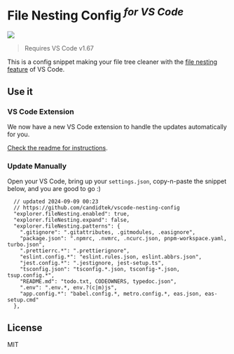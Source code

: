 <h1>File Nesting Config<sup><em> for VS Code</em></sup></h1>

![](https://user-images.githubusercontent.com/11247099/157142238-b00deecb-8d56-424f-9b20-ef6a6f5ddf99.png)

> Requires VS Code v1.67

This is a config snippet making your file tree cleaner with the [file nesting feature](https://code.visualstudio.com/updates/v1_67#_explorer-file-nesting) of VS Code.

## Use it

### VS Code Extension

We now have a new VS Code extension to handle the updates automatically for you.

[Check the readme for instructions](https://github.com/antfu/vscode-file-nesting-config/tree/main/extension).

### Update Manually

Open your VS Code, bring up your `settings.json`, copy-n-paste the snippet below, and you are good to go :)

<!-- eslint-skip -->

```jsonc
  // updated 2024-09-09 00:23
  // https://github.com/candidtek/vscode-nesting-config
  "explorer.fileNesting.enabled": true,
  "explorer.fileNesting.expand": false,
  "explorer.fileNesting.patterns": {
    ".gitignore": ".gitattributes, .gitmodules, .easignore",
    "package.json": ".npmrc, .nvmrc, .ncurc.json, pnpm-workspace.yaml, turbo.json",
    ".prettierrc.*": ".prettierignore",
    "eslint.config.*": "eslint.rules.json, eslint.abbrs.json",
    "jest.config.*": ".jestignore, jest-setup.ts",
    "tsconfig.json": "tsconfig.*.json, tsconfig-*.json, tsup.config.*",
    "README.md": "todo.txt, CODEOWNERS, typedoc.json",
	".env": ".env.*, env.?(c|m)js",
	"app.config.*": "babel.config.*, metro.config.*, eas.json, eas-setup.cmd"
  },
```

## License

MIT

